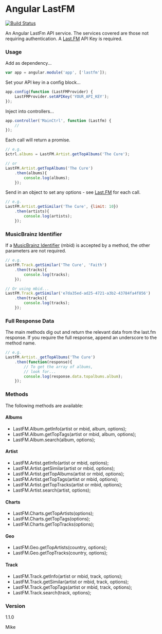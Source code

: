 # Angular LastFM

[![Build Status](https://travis-ci.org/mikeybyker/angular-lastfm.svg?branch=master)](https://travis-ci.org/mikeybyker/angular-lastfm)

An Angular LastFm API service. The services covered are those not requiring authentication. A [Last.FM](http://www.last.fm/api) API Key is required.

### Usage

Add as dependency...

```javascript
var app = angular.module('app', ['lastfm']);
```

Set your API key in a config block...

```javascript
app.config(function (LastFMProvider) {
    LastFMProvider.setAPIKey('YOUR_API_KEY');
});
```

Inject into controllers...
```javascript
app.controller('MainCtrl', function (Lastfm) {
    //
});
```

Each call will return a promise.

```javascript
// e.g.
$ctrl.albums = LastFM.Artist.getTopAlbums('The Cure');

// or
LastFM.Artist.getTopAlbums('The Cure')
    .then(albums){
        console.log(albums);
    });
```

Send in an object to set any options - see [Last.FM](http://www.last.fm/api) for each call.

```javascript
// e.g.
LastFM.Artist.getSimilar('The Cure', {limit: 10})
    .then(artists){
        console.log(artists);
    });
```

### MusicBrainz Identifier

If a [MusicBrainz Identifier](https://musicbrainz.org/doc/MusicBrainz_Identifier) (mbid) is accepted by a method, the other parameters are not required.

```javascript
// e.g.
LastFM.Track.getSimilar('The Cure', 'Faith')
    .then(tracks){
        console.log(tracks);
    });

// Or using mbid...
LastFM.Track.getSimilar('e7da35ed-ad25-4721-a3b2-43784fa4f856')
    .then(tracks){
        console.log(tracks);
    });
```

### Full Response Data

The main methods dig out and return the relevant data from the last.fm response. If you require the full response, append an underscore to the method name.

```javascript
// e.g.
LastFM.Artist._getTopAlbums('The Cure')
    .then(function(response){
        // To get the array of albums,
        // look for...
        console.log(response.data.topalbums.album);
    });
```

### Methods

The following methods are available:

#### Albums
  - LastFM.Album.getInfo(artist or mbid, album, options);
  - LastFM.Album.getTopTags(artist or mbid, album, options);
  - LastFM.Album.search(album, options);

#### Artist
  - LastFM.Artist.getInfo(artist or mbid, options);
  - LastFM.Artist.getSimilar(artist or mbid, options);
  - LastFM.Artist.getTopAlbums(artist or mbid, options);
  - LastFM.Artist.getTopTags(artist or mbid, options);
  - LastFM.Artist.getTopTracks(artist or mbid, options);
  - LastFM.Artist.search(artist, options);

#### Charts
  - LastFM.Charts.getTopArtists(options);
  - LastFM.Charts.getTopTags(options);
  - LastFM.Charts.getTopTracks(options);

#### Geo
  - LastFM.Geo.getTopArtists(country, options);
  - LastFM.Geo.getTopTracks(country, options);

#### Track
  - LastFM.Track.getInfo(artist or mbid, track, options);
  - LastFM.Track.getSimilar(artist or mbid, track, options);
  - LastFM.Track.getTopTags(artist or mbid, track, options);
  - LastFM.Track.search(track, options);

### Version
1.1.0

Mike